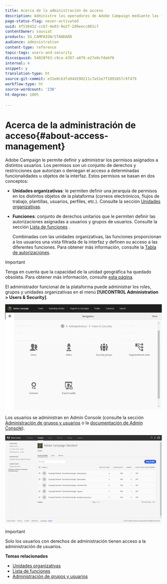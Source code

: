 ```yaml
---
title: Acerca de la administración de acceso
description: Administre los operadores de Adobe Campaign mediante las funciones, los grupos y las unidades organizativas.
page-status-flag: never-activated
uuid: 4f538452-cc67-4e03-9e2f-2d9eecc081c7
contentOwner: sauviat
products: SG_CAMPAIGN/STANDARD
audience: administration
content-type: reference
topic-tags: users-and-security
discoiquuid: 54028f63-c9ca-4397-a079-e27e0cfdebf6
internal: n
snippet: y
translation-type: ht
source-git-commit: e31e8c63fa94d190211c7a51e7f1091657c9f479
workflow-type: ht
source-wordcount: '238'
ht-degree: 100%

---
```



# Acerca de la administración de acceso{#about-access-management}

Adobe Campaign le permite definir y administrar los permisos asignados a distintos usuarios. Los permisos son un conjunto de derechos y restricciones que autorizan o deniegan el acceso a determinadas funcionalidades u objetos de la interfaz. Estos permisos se basan en dos conceptos:

* **Unidades organizativas**: le permiten definir una jerarquía de permisos en los distintos objetos de la plataforma (correos electrónicos, flujos de trabajo, plantillas, usuarios, perfiles, etc.). Consulte la sección [Unidades organizativas](../../administration/using/organizational-units.md).
* **Funciones**: conjunto de derechos unitarios que le permiten definir las autorizaciones asignadas a usuarios y grupos de usuarios. Consulte la sección [Lista de funciones](../../administration/using/list-of-roles.md) .

   Combinadas con las unidades organizativas, las funciones proporcionan a los usuarios una vista filtrada de la interfaz y definen su acceso a las diferentes funciones. Para obtener más información, consulte la [Tabla de autorizaciones](https://docs.campaign.adobe.com/doc/standard/en/Technotes/AdobeCampaign-ACSRights.pdf).

>[!IMPORTANT]
>
>Tenga en cuenta que la capacidad de la unidad geográfica ha quedado obsoleta. Para obtener más información, consulte [esta página](https://helpx.adobe.com/es/campaign/kb/acs-deprecated-and-removed-features.html).

El administrador funcional de la plataforma puede administrar los roles, grupos y unidades organizativas en el menú **[!UICONTROL Administration > Users & Security]**.

![](assets/user_management_1.png)

Los usuarios se administran en Admin Console (consulte la sección [Administración de grupos y usuarios](../../administration/using/managing-groups-and-users.md) o la [documentación de Admin Console](https://helpx.adobe.com/es/enterprise/managing/user-guide.html)).

![](assets/user_management_6.png)

>[!IMPORTANT]
>
>Solo los usuarios con derechos de administración tienen acceso a la administración de usuarios.

**Temas relacionados**

* [Unidades organizativas](../../administration/using/organizational-units.md)
* [Lista de funciones](../../administration/using/list-of-roles.md)
* [Administración de grupos y usuarios](../../administration/using/managing-groups-and-users.md)

